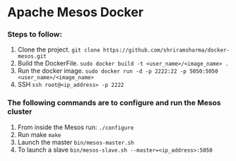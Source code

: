 Apache Mesos Docker
==================

### Steps to follow: ###
1. Clone the project.
   `git clone https://github.com/shriramsharma/docker-mesos.git`
2. Build the DockerFile.
   `sudo docker build -t <user_name>/<image_name> .`
3. Run the docker image.
   `sudo docker run -d -p 2222:22 -p 5050:5050 <user_name>/<image_name>`
4. SSH
   `ssh root@<ip_address> -p 2222`

### The following commands are to configure and run the Mesos cluster ###
1. From inside the Mesos run:
   `./configure`
2. Run make
   `make`
3. Launch the master
   `bin/mesos-master.sh`
4. To launch a slave
   `bin/mesos-slave.sh --master=<ip_address>:5050`
 
